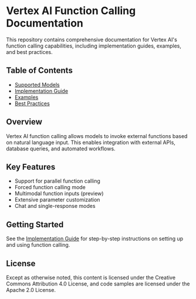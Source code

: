 # Vertex AI Function Calling Documentation

This repository contains comprehensive documentation for Vertex AI's function calling capabilities, including implementation guides, examples, and best practices.

## Table of Contents

- [Supported Models](docs/supported-models.md)
- [Implementation Guide](docs/implementation-guide.md)
- [Examples](docs/examples.md)
- [Best Practices](docs/best-practices.md)

## Overview

Vertex AI function calling allows models to invoke external functions based on natural language input. This enables integration with external APIs, database queries, and automated workflows.

## Key Features

- Support for parallel function calling
- Forced function calling mode
- Multimodal function inputs (preview)
- Extensive parameter customization
- Chat and single-response modes

## Getting Started

See the [Implementation Guide](docs/implementation-guide.md) for step-by-step instructions on setting up and using function calling.

## License

Except as otherwise noted, this content is licensed under the Creative Commons Attribution 4.0 License, and code samples are licensed under the Apache 2.0 License.